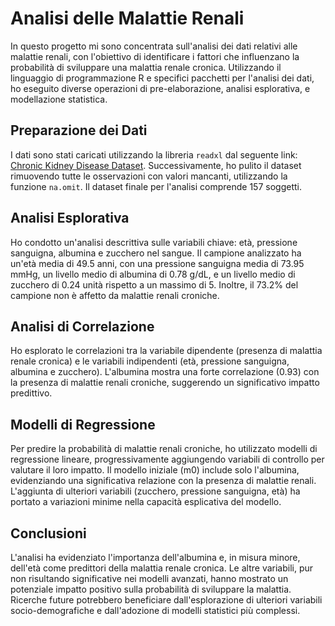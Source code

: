 # Analisi delle Malattie Renali

In questo progetto mi sono concentrata sull'analisi dei dati relativi alle malattie renali, con l'obiettivo di identificare i fattori che influenzano la probabilità di sviluppare una malattia renale cronica. Utilizzando il linguaggio di programmazione R e specifici pacchetti per l'analisi dei dati, ho eseguito diverse operazioni di pre-elaborazione, analisi esplorativa, e modellazione statistica.

## Preparazione dei Dati

I dati sono stati caricati utilizzando la libreria `readxl` dal seguente link: [Chronic Kidney Disease Dataset](https://archive.ics.uci.edu/ml/datasets/Chronic_Kidney_Disease). Successivamente, ho pulito il dataset rimuovendo tutte le osservazioni con valori mancanti, utilizzando la funzione `na.omit`. Il dataset finale per l'analisi comprende 157 soggetti.

## Analisi Esplorativa

Ho condotto un'analisi descrittiva sulle variabili chiave: età, pressione sanguigna, albumina e zucchero nel sangue. Il campione analizzato ha un'età media di 49.5 anni, con una pressione sanguigna media di 73.95 mmHg, un livello medio di albumina di 0.78 g/dL, e un livello medio di zucchero di 0.24 unità rispetto a un massimo di 5. Inoltre, il 73.2% del campione non è affetto da malattie renali croniche.

## Analisi di Correlazione

Ho esplorato le correlazioni tra la variabile dipendente (presenza di malattia renale cronica) e le variabili indipendenti (età, pressione sanguigna, albumina e zucchero). L'albumina mostra una forte correlazione (0.93) con la presenza di malattie renali croniche, suggerendo un significativo impatto predittivo.

## Modelli di Regressione

Per predire la probabilità di malattie renali croniche, ho utilizzato modelli di regressione lineare, progressivamente aggiungendo variabili di controllo per valutare il loro impatto. Il modello iniziale (m0) include solo l'albumina, evidenziando una significativa relazione con la presenza di malattie renali. L'aggiunta di ulteriori variabili (zucchero, pressione sanguigna, età) ha portato a variazioni minime nella capacità esplicativa del modello.

## Conclusioni

L'analisi ha evidenziato l'importanza dell'albumina e, in misura minore, dell'età come predittori della malattia renale cronica. Le altre variabili, pur non risultando significative nei modelli avanzati, hanno mostrato un potenziale impatto positivo sulla probabilità di sviluppare la malattia. Ricerche future potrebbero beneficiare dall'esplorazione di ulteriori variabili socio-demografiche e dall'adozione di modelli statistici più complessi.
